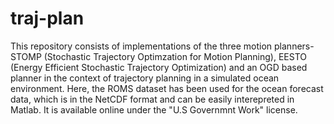 # traj-plan
This repository consists of implementations of the three motion planners- STOMP (Stochastic Trajectory Optimzation for Motion Planning), EESTO (Energy Efficient Stochastic Trajectory Optimization) and an OGD based planner in the context of trajectory planning in a simulated ocean environment. Here, the ROMS dataset has been used for the ocean forecast data, which is in the NetCDF format and can be easily interepreted in Matlab. It is available online under the "U.S Governmnt Work" license. 
